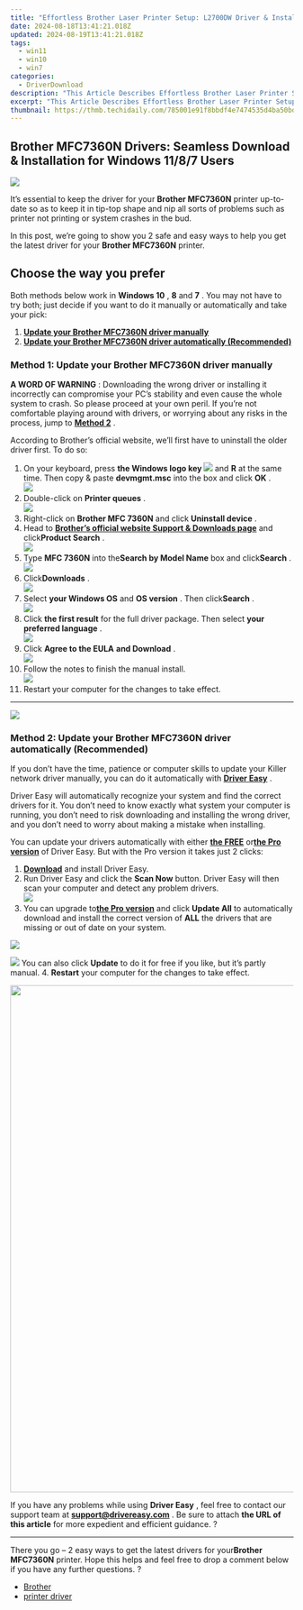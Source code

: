 ```yaml
---
title: "Effortless Brother Laser Printer Setup: L2700DW Driver & Installation Manual for PC and Laptop"
date: 2024-08-18T13:41:21.018Z
updated: 2024-08-19T13:41:21.018Z
tags:
  - win11
  - win10
  - win7
categories:
  - DriverDownload
description: "This Article Describes Effortless Brother Laser Printer Setup: L2700DW Driver & Installation Manual for PC and Laptop"
excerpt: "This Article Describes Effortless Brother Laser Printer Setup: L2700DW Driver & Installation Manual for PC and Laptop"
thumbnail: https://thmb.techidaily.com/785001e91f8bbdf4e7474535d4ba50bd393e2799492e36ec293bae7933072be9.jpg
---
```


## Brother MFC7360N Drivers: Seamless Download & Installation for Windows 11/8/7 Users

![](https://images.drivereasy.com/wp-content/uploads/2018/08/img_5b860d7154ba4.jpg)

 It’s essential to keep the driver for your **Brother MFC7360N** printer up-to-date so as to keep it in tip-top shape and nip all sorts of problems such as printer not printing or system crashes in the bud.

 In this post, we’re going to show you 2 safe and easy ways to help you get the latest driver for your **Brother MFC7360N** printer.

## Choose the way you prefer

 Both methods below work in **Windows 10** , **8** and **7** . You may not have to try both; just decide if you want to do it manually or automatically and take your pick:

1. [**Update your Brother MFC7360N driver manually**](https://tools.techidaily.com/drivereasy/download/)
2. [**Update your Brother MFC7360N driver automatically (Recommended)**](https://tools.techidaily.com/drivereasy/download/)

### Method 1: Update your Brother MFC7360N driver manually

**A WORD OF WARNING** : Downloading the wrong driver or installing it incorrectly can compromise your PC’s stability and even cause the whole system to crash. So please proceed at your own peril. If you’re not comfortable playing around with drivers, or worrying about any risks in the process, jump to [**Method 2**](https://tools.techidaily.com/drivereasy/download/) .

 According to Brother’s official website, we’ll first have to uninstall the older driver first. To do so:

1. On your keyboard, press   **the Windows logo key  ![](https://images.drivereasy.com/wp-content/uploads/2018/04/img_5ae0331bc08e4.png)**  and **R**  at the same time. Then copy & paste **devmgmt.msc** into the box and click   **OK**  .  
![](https://images.drivereasy.com/wp-content/uploads/2018/05/img_5afb9c1b96ba9.png)
2. Double-click on **Printer queues** .  
![](https://images.drivereasy.com/wp-content/uploads/2018/06/img_5b1a5b86a48f2.jpg)
3. Right-click on **Brother MFC 7360N** and click **Uninstall device** .
4. Head to **[Brother’s official website Support & Downloads page](http://support.brother.com/g/b/countrytop.aspx?c=us&lang=en)**  and click**Product Search** .  
![](https://images.drivereasy.com/wp-content/uploads/2018/09/img_5b91f9dbc2b1f.jpg)
5. Type **MFC 7360N** into the**Search by Model Name** box and click**Search** .  
![](https://images.drivereasy.com/wp-content/uploads/2018/09/img_5b92163d78f96.jpg)
6. Click**Downloads** .  
![](https://images.drivereasy.com/wp-content/uploads/2018/09/img_5b92169633e75.jpg)
7. Select **your Windows OS**   and **OS version** . Then click**Search** .  
![](https://images.drivereasy.com/wp-content/uploads/2018/09/img_5b921713414d6.jpg)
8. Click **the first result**   for the full driver package. Then select **your preferred language** .  
![](https://images.drivereasy.com/wp-content/uploads/2018/08/img_5b8613a0a97a4.jpg)
9. Click **Agree to the EULA**  **and Download** .  
![](https://images.drivereasy.com/wp-content/uploads/2018/08/img_5b8613f9ec314.jpg)
10. Follow the notes to finish the manual install.  
![](https://images.drivereasy.com/wp-content/uploads/2018/08/img_5b861455df55e.jpg)
11. Restart your computer for the changes to take effect.

---

<!-- affiliate ads begin -->
<a href="https://secure.2checkout.com/order/checkout.php?PRODS=45152835&QTY=1&AFFILIATE=108875&CART=1"><img src="https://download.terabyteunlimited.com/banners/ad_800x450_d.jpg" border="0"></a>
<!-- affiliate ads end -->
### Method 2: Update your Brother MFC7360N driver automatically (Recommended)

 If you don’t have the time, patience or computer skills to update your Killer network  driver manually, you can do it automatically with **[Driver Easy](https://tools.techidaily.com/drivereasy/download/)**  .

 Driver Easy will automatically recognize your system and find the correct drivers for it. You don’t need to know exactly what system your computer is running, you don’t need to risk downloading and installing the wrong driver, and you don’t need to worry about making a mistake when installing.

 You can update your drivers automatically with either **[the FREE](https://tools.techidaily.com/drivereasy/download/)**  or[**the Pro version**](https://tools.techidaily.com/drivereasy/download/) of Driver Easy. But with the Pro version it takes just 2 clicks:

1. **[Download](https://tools.techidaily.com/drivereasy/download/)**  and install Driver Easy.
2. Run Driver Easy and click the **Scan Now** button. Driver Easy will then scan your computer and detect any problem drivers.  
![](https://images.drivereasy.com/wp-content/uploads/2018/07/img_5b5aefd675a7c.jpg)
3. You can upgrade to[**the Pro version**](https://tools.techidaily.com/drivereasy/download/) and click **Update All** to automatically download and install the correct version of **ALL**  the drivers that are missing or out of date on your system.  
<!-- affiliate ads begin -->
<a href="https://secure.2checkout.com/order/checkout.php?PRODS=35038891&QTY=1&AFFILIATE=108875&CART=1"><img src="https://www.dupinout.com/wp-content/uploads/2021/12/DupInOut-New-Duplicate-Scan-Tab.png" border="0"></a>
<!-- affiliate ads end -->
![](https://images.drivereasy.com/wp-content/uploads/2018/09/img_5b92188ba032e.jpg) You can also click **Update** to do it for free if you like, but it’s partly manual.
4. **Restart**   your computer for the changes to take effect.
<!-- affiliate ads begin -->
<a href="https://ursime.pxf.io/c/5597632/2048963/16384" target="_top" id="2048963"><img src="//a.impactradius-go.com/display-ad/16384-2048963" border="0" alt="" width="1200" height="900"/></a><img height="0" width="0" src="https://imp.pxf.io/i/5597632/2048963/16384" style="position:absolute;visibility:hidden;" border="0" />
<!-- affiliate ads end -->

 If you have any problems while using **Driver Easy** , feel free to contact our support team at **<support@drivereasy.com>** . Be sure to attach **the URL of this article**  for more expedient and efficient guidance. ?

---

 There you go – 2 easy ways to get the latest drivers for your**Brother MFC7360N**  printer. Hope this helps and feel free to drop a comment below if you have any further questions. ?

* [Brother](https://tools.techidaily.com/drivereasy/download/)
* [printer driver](https://tools.techidaily.com/drivereasy/download/)

<ins class="adsbygoogle"
     style="display:block"
     data-ad-format="autorelaxed"
     data-ad-client="ca-pub-7571918770474297"
     data-ad-slot="1223367746"></ins>



<ins class="adsbygoogle"
     style="display:block"
     data-ad-client="ca-pub-7571918770474297"
     data-ad-slot="8358498916"
     data-ad-format="auto"
     data-full-width-responsive="true"></ins>


